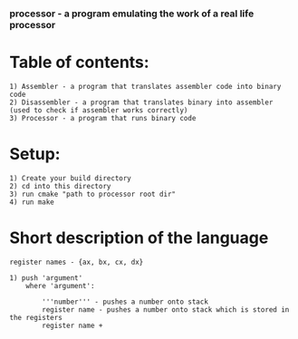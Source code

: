### processor - a program emulating the work of a real life processor

# Table of contents:

    1) Assembler - a program that translates assembler code into binary code
    2) Disassembler - a program that translates binary into assembler (used to check if assembler works correctly)
    3) Processor - a program that runs binary code

# Setup:

    1) Create your build directory 
    2) cd into this directory
    3) run cmake "path to processor root dir"
    4) run make

# Short description of the language

    register names - {ax, bx, cx, dx}

    1) push 'argument'
        where 'argument':
            
            '''number''' - pushes a number onto stack
            register name - pushes a number onto stack which is stored in the registers
            register name + 
